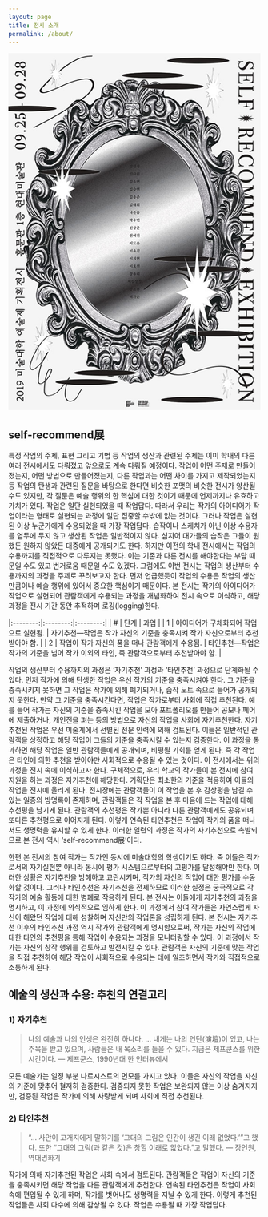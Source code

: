 ```yaml
---
layout: page
title: 전시 소개
permalink: /about/
---
```


![전시 포스터 이미지](/images/poster1366.jpg) 

## self-recommend展

특정 작업의 주제, 표현 그리고 기법 등 작업의 생산과 관련된 주제는 이미 학내의 다른 여러 전시에서도 다뤄졌고 앞으로도 계속 다뤄질 예정이다. 작업이 어떤 주제로 만들어졌는지, 어떤 방법으로 만들어졌는지, 다른 작업과는 어떤 차이를 가지고 제작되었는지 등 작업의 탄생과 관련된 질문을 바탕으로 한다면 비슷한 포맷의 비슷한 전시가 양산될 수도 있지만, 각 질문은 예술 행위의 한 핵심에 대한 것이기 때문에 언제까지나 유효하고 가치가 있다. 작업은 일단 실현되었을 때 작업답다. 따라서 우리는 작가의 아이디어가 작업이라는 형태로 실현되는 과정에 일단 집중할 수밖에 없는 것이다.
그러나 작업은 실현된 이상 누군가에게 수용되었을 때 가장 작업답다. 습작이나 스케치가 아닌 이상 수용자를 염두에 두지 않고 생산된 작업은 일반적이지 않다. 심지어 대가들의 습작은 그들이 원했든 원하지 않았든 대중에게 공개되기도 한다. 하지만 이전의 학내 전시에서는 작업의 수용까지를 직접적으로 다루지는 못했다. 이는 기존과 다른 전시를 해야한다는 부담 때문일 수도 있고 번거로움 때문일 수도 있겠다.
그럼에도 이번 전시는 작업의 생산부터 수용까지의 과정을 주제로 꾸려보고자 한다. 먼저 언급했듯이 작업의 수용은 작업의 생산만큼이나 예술 행위에 있어서 중요한 핵심이기 때문이다. 본 전시는 작가의 아이디어가 작업으로 실현되어 관람객에게 수용되는 과정을 개념화하여 전시 속으로 이식하고, 해당 과정을 전시 기간 동안 추적하며 로깅(logging)한다. 

|:--------:|:--------:|:--------:|
| # | 단계 | 과업 |
| 1	| 아이디어가 구체화되어 작업으로 실현됨. | 자기추천—작업은 작가 자신의 기준을 충족시켜 작가 자신으로부터 추천받아야 함. |
| 2 |	작업이 작가 자신의 품을 떠나 관람객에게 수용됨. | 타인추천—작업은 작가의 기준을 넘어 작가 이외의 타인, 즉 관람객으로부터 추천받아야 함. |

작업의 생산부터 수용까지의 과정은 ‘자기추천’ 과정과 ‘타인추천’ 과정으로 단계화될 수 있다. 먼저 작가에 의해 탄생한 작업은 우선 작가의 기준을 충족시켜야 한다. 그 기준을 충족시키지 못하면 그 작업은 작가에 의해 폐기되거나, 습작 노트 속으로 들어가 공개되지 못한다. 만약 그 기준을 충족시킨다면, 작업은 작가로부터 사회에 직접 추천된다. 예를 들어 작가는 자신의 기준을 충족시킨 작업을 모아 포트폴리오를 만들어 공모나 페어에 제출하거나, 개인전을 펴는 등의 방법으로 자신의 작업을 사회에 자기추천한다.
자기추천된 작업은 우선 미술계에서 선별된 전문 인력에 의해 검토된다. 이들은 일반적인 관람객을 상정하고 해당 작업이 그들의 기준을 충족시킬 수 있는지 검증한다. 이 과정을 통과하면 해당 작업은 일반 관람객들에게 공개되며, 비평될 기회를 얻게 된다. 즉 각 작업은 타인에 의한 추천을 받아야만 사회적으로 수용될 수 있는 것이다.
이 전시에서는 위의 과정을 전시 속에 이식하고자 한다. 구체적으로, 우리 학교의 작가들이 본 전시에 참여 지원을 하는 과정은 자기추천에 해당한다. 기획단은 최소한의 기준을 적용하여 이들의 작업을 전시에 올리게 된다. 전시장에는 관람객들이 이 작업을 본 후 감상평을 남길 수 있는 일종의 방명록이 존재하며, 관람객들은 각 작업을 본 후 마음에 드는 작업에 대해 추천평을 남기게 된다. 관람객의 추천평은 작가뿐 아니라 다른 관람객에게도 공유되며 또다른 추천평으로 이어지게 된다. 이렇게 연속된 타인추천은 작업이 작가의 품을 떠나서도 생명력을 유지할 수 있게 한다. 이러한 일련의 과정은 작가의 자기추천으로 촉발되므로 본 전시 역시 ‘self-recommend展’이다.

한편 본 전시의 참여 작가는 작가인 동시에 미술대학의 학생이기도 하다. 즉 이들은 작가로서의 자기실현뿐 아니라 동시에 평가 시스템으로부터의 고평가를 달성해야만 한다. 이러한 상황은 자기추천을 방해하고 교란시키며, 작가의 자신의 작업에 대한 평가를 수동화할 것이다. 그러나 타인추천은 자기추천을 전제하므로 이러한 실정은 궁극적으로 각 작가의 예술 활동에 대한 병폐로 작용하게 된다. 본 전시는 이들에게 자기추천의 과정을 명시하고, 이 과정에 의식적으로 임하게 한다. 이 과정에서 참여 작가들은 자연스럽게 자신이 해왔던 작업에 대해 성찰하며 자신만의 작업론을 성립하게 된다.
본 전시는 자기추천 이후의 타인추천 과정 역시 작가와 관람객에게 명시함으로써, 작가는 자신의 작업에 대한 타인의 추천평을 통해 작업이 수용되는 과정을 모니터링할 수 있다. 이 과정에서 작가는 자신의 창작 행위를 검토하고 발전시킬 수 있다. 관람객은 자신의 기준에 맞는 작업을 직접 추천하여 해당 작업이 사회적으로 수용되는 데에 일조하면서 작가와 직접적으로 소통하게 된다.

## 예술의 생산과 수용: 추천의 연결고리
### 1) 자기추천
> 나의 예술과 나의 인생은 완전히 하나다. … 내게는 나의 연단(演壇)이 있고, 나는 주목을 받고 있으며, 사람들은 내 목소리를 들을 수 있다. 지금은 제프쿤스를 위한 시간이다. 
> — 제프쿤스, 1990년대 한 인터뷰에서

모든 예술가는 일정 부분 나르시스트의 면모를 가지고 있다. 이들은 자신의 작업을 자신의 기준에 맞추어 철저히 검증한다. 검증되지 못한 작업은 보완되지 않는 이상 숨겨지지만, 검증된 작업은 작가에 의해 사랑받게 되며 사회에 직접 추천된다.

### 2) 타인추천
> “… 사안이 고개지에게 말하기를 ‘그대의 그림은 인간이 생긴 이래 없었다.’”고 했다. 또한 “그대의 그림(과 같은 것)은 창힐 이래로 없었다.”고 말했다.
> — 장언원, 역대명화기

작가에 의해 자기추천된 작업은 사회 속에서 검토된다. 관람객들은 작업이 자신의 기준을 충족시키면 해당 작업을 다른 관람객에게 추천한다. 연속된 타인추천은 작업이 사회 속에 편입될 수 있게 하며, 작가를 벗어나도 생명력을 지닐 수 있게 한다. 이렇게 추천된 작업들은 사회 다수에 의해 감상될 수 있다. 작업은 수용될 때 가장 작업답다.
